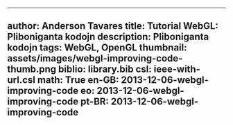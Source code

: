 ------------------------------
author: Anderson Tavares
title: Tutorial WebGL: Pliboniganta kodojn
description: Pliboniganta kodojn
tags: WebGL, OpenGL
thumbnail: assets/images/webgl-improving-code-thumb.png
biblio: library.bib
csl: ieee-with-url.csl
math: True
en-GB: 2013-12-06-webgl-improving-code
eo: 2013-12-06-webgl-improving-code
pt-BR: 2013-12-06-webgl-improving-code
------------------------------
